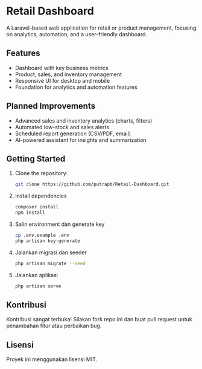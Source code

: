 # Retail Dashboard

A Laravel-based web application for retail or product management, focusing on analytics, automation, and a user-friendly dashboard.

## Features

- Dashboard with key business metrics
- Product, sales, and inventory management
- Responsive UI for desktop and mobile
- Foundation for analytics and automation features

## Planned Improvements

- Advanced sales and inventory analytics (charts, filters)
- Automated low-stock and sales alerts
- Scheduled report generation (CSV/PDF, email)
- AI-powered assistant for insights and summarization

## Getting Started

1. Clone the repository:
   ```bash
   git clone https://github.com/putrapb/Retail-Dashboard.git
2. Install dependencies
   ```bash
   composer install
   npm install
3. Salin environment dan generate key
   ```bash
   cp .env.example .env
   php artisan key:generate
4. Jalankan migrasi dan seeder
   ```bash
   php artisan migrate --seed
5. Jalankan aplikasi
   ```bash
   php artisan serve

## Kontribusi
Kontribusi sangat terbuka! Silakan fork repo ini dan buat pull request untuk penambahan fitur atau perbaikan bug.

## Lisensi
Proyek ini menggunakan lisensi MIT.
